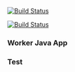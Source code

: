 [![Build Status](http://3.94.92.102:8080/buildStatus/icon?job=instavote%2Fworker-build&subject=Build&color=blue)](http://3.94.92.102:8080/job/instavote/job/worker-build)

[![Build Status](http://3.94.92.102:8080/buildStatus/icon?job=instavote%2Fworker-test&subject=UnitTest)](http://13.94.92.102:8080/job/instavote/job/worker-test/)

### Worker Java App
### Test
